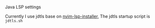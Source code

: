 Java LSP settings

Currently I use jdtls base on [nvim-lsp-installer](https://github.com/williamboman/nvim-lsp-installer),
The jdtls startup script is `jdtls.sh`

